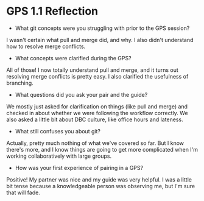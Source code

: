 # GPS 1.1 Reflection

- What git concepts were you struggling with prior to the GPS session?

I wasn't certain what pull and merge did, and why. I also didn't understand how to resolve merge conflicts.

- What concepts were clarified during the GPS?

All of those! I now totally understand pull and merge, and it turns out resolving merge conflicts is pretty easy. I also clarified the usefulness of branching.

- What questions did you ask your pair and the guide?

We mostly just asked for clarification on things (like pull and merge) and checked in about whether we were following the workflow correctly. We also asked a little bit about DBC culture, like office hours and lateness.

- What still confuses you about git?

Actually, pretty much nothing of what we've covered so far. But I know there's more, and I know things are going to get more complicated when I'm working collaboratively with large groups.

- How was your first experience of pairing in a GPS?

Positive! My partner was nice and my guide was very helpful. I was a little bit tense because a knowledgeable person was observing me, but I'm sure that will fade.